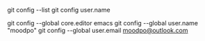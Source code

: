 git config --list
git config user.name

git config --global core.editor emacs
git config --global user.name "moodpo"
git config --global user.email moodpo@outlook.com


